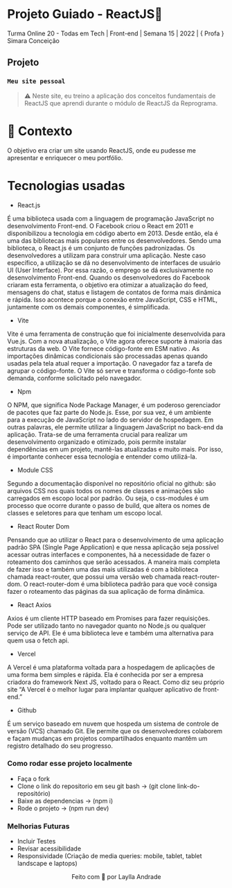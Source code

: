 # Projeto Guiado - ReactJS🚀 
Turma Online 20 - Todas em Tech  | Front-end | Semana 15 | 2022 | { Profa } Simara Conceição

## Projeto
### `Meu site pessoal`

> ⚠️ Neste site, eu treino a aplicação dos conceitos fundamentais de ReactJS que aprendi durante o módulo de ReactJS da Reprograma.

# 🧠 Contexto

O objetivo era criar um site usando ReactJS, onde eu pudesse me apresentar e enriquecer o meu portfólio.

# Tecnologias usadas
 * React.js

É uma biblioteca usada com a linguagem de programação JavaScript no desenvolvimento Front-end. 
O Facebook criou o React em 2011 e disponibilizou a tecnologia em código aberto em 2013. Desde então, ela é uma das bibliotecas mais populares entre os desenvolvedores. Sendo uma biblioteca, o React.js é um conjunto de funções padronizadas. Os desenvolvedores a utilizam para construir uma aplicação. 
Neste caso específico, a utilização se dá no desenvolvimento de interfaces de usuário UI (User Interface). Por essa razão, o emprego se dá exclusivamente no desenvolvimento Front-end. 
Quando os desenvolvedores do Facebook criaram esta ferramenta, o objetivo era otimizar a atualização do feed, mensagens do chat, status e listagem de contatos de forma mais dinâmica e rápida. 
Isso acontece porque a conexão entre JavaScript, CSS e HTML, juntamente com os demais componentes, é simplificada.  

* Vite 

Vite é uma ferramenta de construção que foi inicialmente desenvolvida para Vue.js. Com a nova atualização, o Vite agora oferece suporte à maioria das estruturas da web.
O Vite fornece código-fonte em ESM nativo . As importações dinâmicas condicionais são processadas apenas quando usadas pela tela atual requer a importação. O navegador faz a tarefa de agrupar o código-fonte. O Vite só serve e transforma o código-fonte sob demanda, conforme solicitado pelo navegador.

* Npm

O NPM, que significa Node Package Manager, é um poderoso gerenciador de pacotes que faz parte do Node.js. Esse, por sua vez, é um ambiente para a execução de JavaScript no lado do servidor de hospedagem. Em outras palavras, ele permite utilizar a linguagem JavaScript no back-end da aplicação.
Trata-se de uma ferramenta crucial para realizar um desenvolvimento organizado e otimizado, pois permite instalar dependências em um projeto, mantê-las atualizadas e muito mais. Por isso, é importante conhecer essa tecnologia e entender como utilizá-la. 

* Module CSS

Segundo a documentação disponível no repositório oficial no github: são arquivos CSS nos quais todos os nomes de classes e animações são carregados em escopo local por padrão.
Ou seja, o css-modules é um processo que ocorre durante o passo de build, que altera os nomes de classes e seletores para que tenham um escopo local. 

* React Router Dom

Pensando que ao utilizar o React para o desenvolvimento de uma aplicação padrão SPA (Single Page Application) e que nessa aplicação seja possível acessar outras interfaces e componentes, há a necessidade de fazer o roteamento dos caminhos que serão acessados. A maneira mais completa de fazer isso e também uma das mais utilizadas é com a biblioteca chamada react-router, que possui uma versão web chamada react-router-dom.
O react-router-dom é uma biblioteca padrão para que você consiga fazer o roteamento das páginas da sua aplicação de forma dinâmica.

* React Axios

Axios é um cliente HTTP baseado em Promises para fazer requisições. Pode ser utilizado tanto no navegador quanto no Node.js ou qualquer serviço de API. Ele é uma biblioteca leve e também uma alternativa para quem usa o fetch api.

* Vercel 

A Vercel é uma plataforma voltada para a hospedagem de aplicações de uma forma bem simples e rápida. Ela é conhecida por ser a empresa criadora do framework Next JS, voltado para o React. Como diz seu próprio site “A Vercel é o melhor lugar para implantar qualquer aplicativo de front-end.”

* Github 

É um serviço baseado em nuvem que hospeda um sistema de controle de versão (VCS) chamado Git. Ele permite que os desenvolvedores colaborem e façam mudanças em projetos compartilhados enquanto mantêm um registro detalhado do seu progresso.

### Como rodar esse projeto localmente

* Faça o fork
* Clone o link do repositorio em seu git bash -> (git clone link-do-repositório)
* Baixe as dependencias -> (npm i)
* Rode o projeto -> (npm run dev)

### Melhorias Futuras

* Incluir Testes
* Revisar acessibilidade
* Responsividade (Criação de media queries: mobile, tablet, tablet landscape e laptops)

<p align="center">
Feito com 💜 por Laylla Andrade
</p>